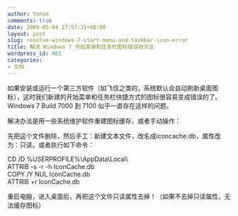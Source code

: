 ```yaml
---
author: Yonsm
comments: true
date: 2009-05-04 17:57:31+00:00
layout: post
slug: resolve-windows-7-start-menu-and-taskbar-icon-error
title: 解决 Windows 7 开始菜单和任务栏图标错误地方法
wordpress_id: 461
categories:
- 文档
---
```


如果安装或运行一个第三方软件（如飞信之类的，系统默认会自动刷新桌面图标），这时我们新建的开始菜单和任务栏快捷方式的图标很容易变成错误的了。Windows 7 Build 7000 到 7100 似乎一直存在这样的问题。  
  
解决办法是用一些系统维护软件重建图标缓存，或者手动操作：<!-- more -->  
  
先把这个文件删除，然后手工：新建文本文件，改名成iconcache.db，属性改为：只读。或者执行如下命令：  
  
  
CD /D %USERPROFILE%\AppData\Local\  
ATTRIB -s -r -h IconCache.db  
COPY /Y NUL IconCache.db  
ATTRIB +r IconCache.db  
  
  
重启电脑，进入桌面后，再把这个文件只读属性去掉！（如果不去掉只读属性，无法缓存图标）  
  

